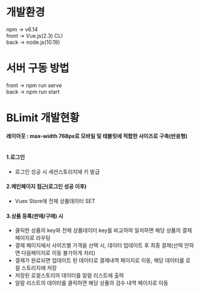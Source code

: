 # 개발환경
 npm   -> v6.14<br/>
 front -> Vue.js(2.3) CLI<br/>
 back  -> node.js(10.19)

# 서버 구동 방법
 front -> npm run serve<br/>
 back  -> npm run start<br/>
 
# BLimit 개발현황
#### 레이아웃 : max-width 768px로 모바일 및 태블릿에 적합한 사이즈로 구축(반응형)<br/><br>
 
#### 1.로그인 
  + 로그인 성공 시 세션스토리지에 키 발급
#### 2.메인페이지 접근(로그인 성공 이후)
  + Vuex Store에 전체 상품데이터 SET
#### 3.상품 등록(판매/구매) 시
  + 클릭한 상품의 key와 전체 상품데이터 key를 비교하여 일치하면 해당 상품의 결제 페이지로 라우팅
  + 결제 페이지에서 사이즈별 가격을 선택 시, 데이터 업데이트 후 최종 결제(선택 안하면 다음페이지로 이동 불가하게 처리) 
  + 결제가 완료되면 업데이트 된 데이터로 결제내역 페이지로 이동, 해당 데이터를 로컬 스토리지에 저장
  + 저장된 로컬스토리의 데이터를 알람 리스트에 출력
  + 알람 리스트의 데이터를 클릭하면 해당 상품의 검수 내역 페이지로 이동
 